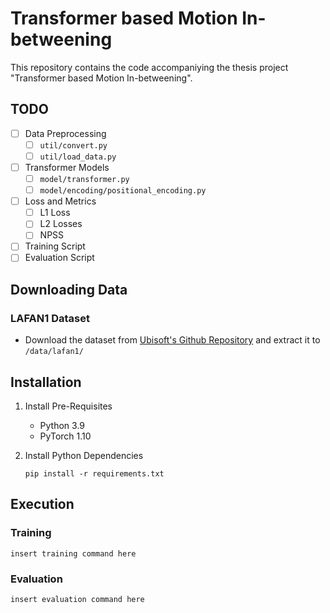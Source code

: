 # Transformer based Motion In-betweening

This repository contains the code accompaniying the thesis project "Transformer based Motion In-betweening".

## TODO

- [ ] Data Preprocessing 
    - [ ] `util/convert.py`
    - [ ] `util/load_data.py`
- [ ] Transformer Models 
    - [ ] `model/transformer.py`
    - [ ] `model/encoding/positional_encoding.py`
- [ ] Loss and Metrics
    - [ ] L1 Loss
    - [ ] L2 Losses
    - [ ] NPSS
- [ ] Training Script
- [ ] Evaluation Script

## Downloading Data

### LAFAN1 Dataset

- Download the dataset from [Ubisoft's Github Repository](https://github.com/ubisoft/ubisoft-laforge-animation-dataset/blob/master/lafan1/lafan1.zip) and extract it to `/data/lafan1/`

## Installation

1. Install Pre-Requisites 

    - Python 3.9
    - PyTorch 1.10

2. Install Python Dependencies

    ```pip install -r requirements.txt```

## Execution

### Training

```insert training command here```

### Evaluation

```insert evaluation command here```





